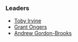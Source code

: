 ### Leaders
* [Toby Irvine](mailto:toby.irvine@owasp.org)
* [Grant Ongers](mailto:grant.ongers@owasp.org)
* [Andrew Gordon-Brooks](mailto:andrew.gordon-brooks@owasp.org)
